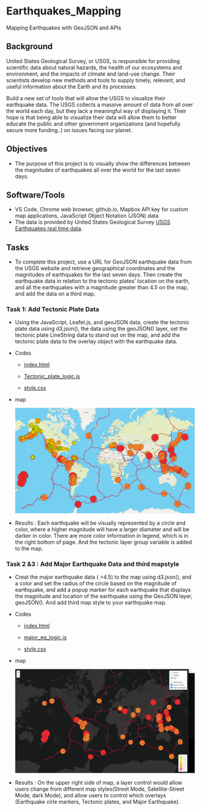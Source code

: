# Earthquakes_Mapping
Mapping Earthquakes with GeoJSON and APIs

## Background

United States Geological Survey, or USGS, is responsible for providing scientific data about natural hazards, the health of our ecosystems and environment; and the impacts of climate and land-use change. Their scientists develop new methods and tools to supply timely, relevant, and useful information about the Earth and its processes.

Build a new set of tools that will allow the USGS to visualize their earthquake data. The USGS collects a massive amount of data from all over the world each day, but they lack a meaningful way of displaying it. Their hope is that being able to visualize their data will allow them to better educate the public and other government organizations (and hopefully secure more funding..) on issues facing our planet.

## Objectives

 - The purpose of this project is to visually show the differences between the magnitudes of earthquakes all over the world for the last seven days.

## Software/Tools
 - VS Code, Chrome web browser, github.io, Mapbox API key for custom map applications, JavaScript Object Notation (JSON) data
 - The data is provided by United States Geological Survey [USGS Earthquakes real time data](https://earthquake.usgs.gov/earthquakes/feed/v1.0/geojson.php).

## Tasks

 - To complete this project, use a URL for GeoJSON earthquake data from the USGS website and retrieve geographical coordinates and the magnitudes of earthquakes for the last seven days. Then create the earthquake data in relation to the tectonic plates’ location on the earth, and all the earthquakes with a magnitude greater than 4.5 on the map, and add the data on a third map.

### Task 1: Add Tectonic Plate Data

 - Using the  JavaScript, Leafet.js, and geoJSON data, create the tectonic plate data using d3.json(), the data using the geoJSON() layer, set the tectonic plate LineString data to stand out on the map, and add the tectonic plate data to the overlay object with the earthquake data.

 - Codes
 
    - [index.html](/Challenge/tectonic_plate/index.html)

    - [Tectonic_plate_logic.js](/Challenge/tectonic_plate/static/js/tectonic_plate_logic.js)

    - [style.css](/Challenge/tectonic_plate/static/css/style.css)

  - map 
    
    ![Earthquake and tectonic_plate map](/Challenge/tectonic_plate/static/data/tectonic_plate_image1.png)


  - Results : Each earthquake will be visually represented by a circle and color, where a higher magnitude will have a larger diameter and will be darker in color. There are more color information in legend, which is in the right bottom of page. And the tectonic layer group variable is added to the map.


### Task 2 &3 : Add Major Earthquake Data and third mapstyle

 - Creat the major earthquake data ( >4.5) to the map using d3.json(), and a color and set the radius of the circle based on the magnitude of earthquake, and add a popup marker for each earthquake that displays the magnitude and location of the earthquake using the GeoJSON layer, geoJSON(). And add third map style to your earthquake map.

 - Codes
 
    - [index.html](/Challenge/Major_Earthquake/index.html)

    - [major_eq_logic.js](/Challenge/Major_Earthquake/static/js/major_eq_logic.js)

    - [style.css](/Challenge/Major_Earthquake/static/css)

  - map 
    
    ![Major Earthquake Data and thrid map style](/Challenge/Major_Earthquake/static/data/Major_EQs_thirdLayer.png)
    
    
  - Results :  On the upper right side of map, a layer control would allow users change from different map styles(Street Mode, Satellite-Street Mode, dark Mode), and allow users to control which overlays (Earthquake cirle markers, Tectonic plates, and Major Earthquake).


